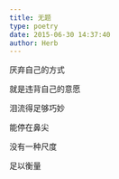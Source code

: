 ```yaml
---
title: 无题
type: poetry
date: 2015-06-30 14:37:40
author: Herb
---
```

厌弃自己的方式

就是违背自己的意愿

泪流得足够巧妙

能停在鼻尖

没有一种尺度

足以衡量
